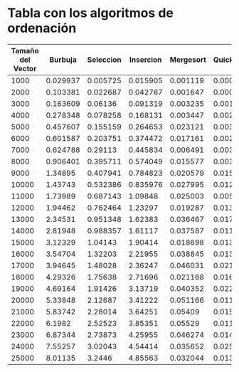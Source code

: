 # Tabla con los algoritmos de ordenación

| Tamaño del Vector | Burbuja | Seleccion | Insercion | Mergesort | Quicksort | Heapsort |
|-------------------|---------|-----------|-----------|-----------|-----------|----------|
|1000|0.029937|0.005725|0.015905|0.001119|0.00042|0.000992|
|2000|0.103381|0.022687|0.042767|0.001647|0.000828|0.002769|
|3000|0.163609|0.06136|0.091319|0.003235|0.00132|0.003879|
|4000|0.278348|0.078258|0.168131|0.003447|0.002199|0.002421|
|5000|0.457607|0.155159|0.264653|0.023121|0.003075|0.020925|
|6000|0.601587|0.203751|0.374472|0.017161|0.002912|0.007458|
|7000|0.624788|0.29113|0.445834|0.006491|0.003736|0.010545|
|8000|0.906401|0.395711|0.574049|0.015577|0.003884|0.029924|
|9000|1.34895|0.407941|0.784823|0.020579|0.015358|0.006177|
|10000|1.43743|0.532386|0.835976|0.027995|0.012678|0.017484|
|11000|1.73989|0.687143|1.09848|0.025003|0.005671|0.030591|
|12000|1.94462|0.762464|1.23297|0.019287|0.013749|0.008452|
|13000|2.34531|0.951348|1.62383|0.036467|0.017571|0.015408|
|14000|2.81948|0.988357|1.61117|0.037587|0.011207|0.026871|
|15000|3.12329|1.04143|1.90414|0.018698|0.013947|0.025376|
|16000|3.54704|1.32203|2.21955|0.038845|0.013203|0.043621|
|17000|3.94645|1.48028|2.36247|0.046031|0.021377|0.020332|
|18000|4.29326|1.75638|2.71696|0.021168|0.016485|0.023618|
|19000|4.69164|1.91426|3.13719|0.040352|0.022192|0.01728|
|20000|5.33848|2.12687|3.41222|0.051166|0.011007|0.031262|
|21000|5.83742|2.28014|3.64251|0.05409|0.015229|0.029867|
|22000|6.1982|2.52523|3.85351|0.05529|0.011227|0.01868|
|23000|6.87344|2.73873|4.25955|0.046274|0.014539|0.033412|
|24000|7.55257|3.02043|4.54414|0.035652|0.025795|0.037382|
|25000|8.01135|3.2446|4.85563|0.032044|0.013556|0.036845|
